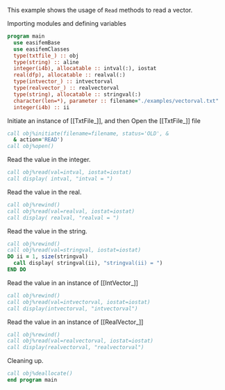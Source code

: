 This example shows the usage of `Read` methods to read a vector.

Importing modules and defining variables

```fortran
program main
  use easifemBase
  use easifemClasses
  type(txtfile_) :: obj
  type(string) :: aline
  integer(i4b), allocatable :: intval(:), iostat
  real(dfp), allocatable :: realval(:)
  type(intvector_) :: intvectorval
  type(realvector_) :: realvectorval
  type(string), allocatable :: stringval(:)
  character(len=*), parameter :: filename="./examples/vectorval.txt"
  integer(i4b) :: ii
```

Initiate an instance of [[TxtFile_]], and then Open the [[TxtFile_]] file

```fortran
call obj%initiate(filename=filename, status='OLD', &
  & action='READ')
call obj%open()
```

Read the value in the integer.

```fortran
call obj%read(val=intval, iostat=iostat)
call display( intval, "intval = ")
```

Read the value in the real.

```fortran
call obj%rewind()
call obj%read(val=realval, iostat=iostat)
call display( realval, "realval = ")
```

Read the value in the string.

```fortran
call obj%rewind()
call obj%read(val=stringval, iostat=iostat)
DO ii = 1, size(stringval)
  call display( stringval(ii), "stringval(ii) = ")
END DO
```

Read the value in an instance of [[IntVector_]]

```fortran
call obj%rewind()
call obj%read(val=intvectorval, iostat=iostat)
call display(intvectorval, "intvectorval")
```

Read the value in an instance of [[RealVector_]]

```fortran
call obj%rewind()
call obj%read(val=realvectorval, iostat=iostat)
call display(realvectorval, "realvectorval")
```

Cleaning up.

```fortran
call obj%deallocate()
end program main
```
